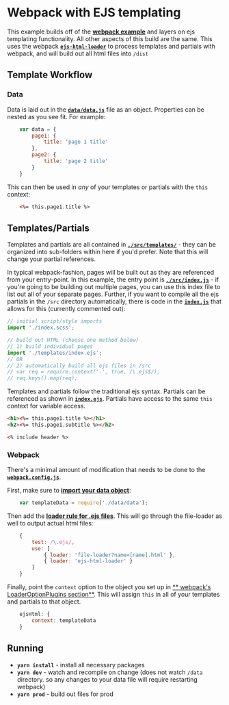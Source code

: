 # Webpack with EJS templating
This example builds off of the [**webpack example**](/boilerplate/webpack) and layers on ejs templating functionality. All other aspects of this build are the same. This uses the webpack [**`ejs-html-loader`**](https://github.com/mcmath/ejs-html-loader) to process templates and partials with webpack, and will build out all html files into `/dist`

## Template Workflow

### Data
Data is laid out in the [**`data/data.js`**](./data/data.js) file as an object. Properties can be nested as you see fit. For example:
```javascript
    var data = {
        page1: {
            title: 'page 1 title'
        },
        page2: {
            title: 'page 2 title'
        }
    }
```

This can then be used in *any* of your templates or partials with the `this` context:
```html
    <%= this.page1.title %>
```

## Templates/Partials
Templates and partials are all contained in [**`./src/templates/`**](./src/templates/) - they can be organized into sub-folders within here if you'd prefer. Note that this will change your partial references.

In typical webpack-fashion, pages will be built out as they are referenced from your entry-point. In this example, the entry point is [**`./src/index.js`**](./src/index.js) - if you're going to be building out multiple pages, you can use this index file to list out all of your separate pages. Further, if you want to compile all the ejs partials in the `/src` directory automatically, there is code in the [**`index.js`**](./src/index.js) that allows for this (currently commented out):
```javascript
// initial script/style imports
import './index.scss';

// build out HTML (choose one method below)
// 1) build individual pages
import './templates/index.ejs';
// OR
// 2) automatically build all ejs files in /src
// var req = require.context('.', true, /\.ejs$/);
// req.keys().map(req);
```

Templates and partials follow the traditional ejs syntax. Partials can be referenced as shown in [**`index.ejs`**](./src/templates/index.ejs). Partials have access to the same `this` context for variable access.
```html
<h1><%= this.page1.title %></h1>
<h2><%= this.page1.subtitle %></h2>

<% include header %>
```

### Webpack
There's a minimal amount of modification that needs to be done to the [**`webpack.config.js`**](./webpack.config.js).

First, make sure to [**import your data object**](https://github.com/codeandtheory/frontend-toolkit/blob/master/boilerplate/webpack-ejs/webpack.config.js#L7):
```javascript
    var templateData = require('./data/data');
```

Then add the [**loader rule for .ejs files**](https://github.com/codeandtheory/frontend-toolkit/blob/master/boilerplate/webpack-ejs/webpack.config.js#L25). This will go through the file-loader as well to output actual html files:
```javascript
    {
        test: /\.ejs/,
        use: [
            { loader: 'file-loader?name=[name].html' },
            { loader: 'ejs-html-loader' }
        ]
    }
```

Finally, point the `context` option to the object you set up in [** webpack's LoaderOptionPlugins section**](https://github.com/codeandtheory/frontend-toolkit/blob/master/boilerplate/webpack-ejs/webpack.config.js#L90). This will assign `this` in all of your templates and partials to that object.
```javascript
    ejsHtml: {
        context: templateData
    }
```

## Running
* **`yarn install`** - install all necessary packages
* **`yarn dev`** - watch and recompile on change (does not watch `/data` directory. so any changes to your data file will require restarting webpack)
* **`yarn prod`** - build out files for prod

